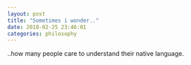 ```yaml
---
layout: post
title: "Sometimes i wonder.."
date: 2018-02-25 23:46:01
categories: philosophy
---
```


..how many people care to understand their native language.
